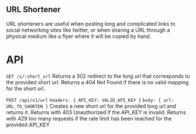 ## URL Shortener
URL shorteners are useful when posting long and complicated links to social networking sites like twitter,
or when sharing a URL through a physical medium like a flyer where it will be copied by hand.

# API

```GET /s/:short_url```
Returns a 302 redirect to the long url that corresponds to the provided short url.
Returns a 404 Not Found if there is no valid mapping for the short url.

```POST /api/v1/url```
```headers: { API_KEY: VALID_API_KEY }```
```body: { url: URL_TO_SHORTEN }```
Creates a new short url for the provided long url and returns it.
Returns with 403 Unauthorized if the API_KEY is invalid. 
Returns with 429 too many requests if the rate limit has been reached for
the provided API_KEY
